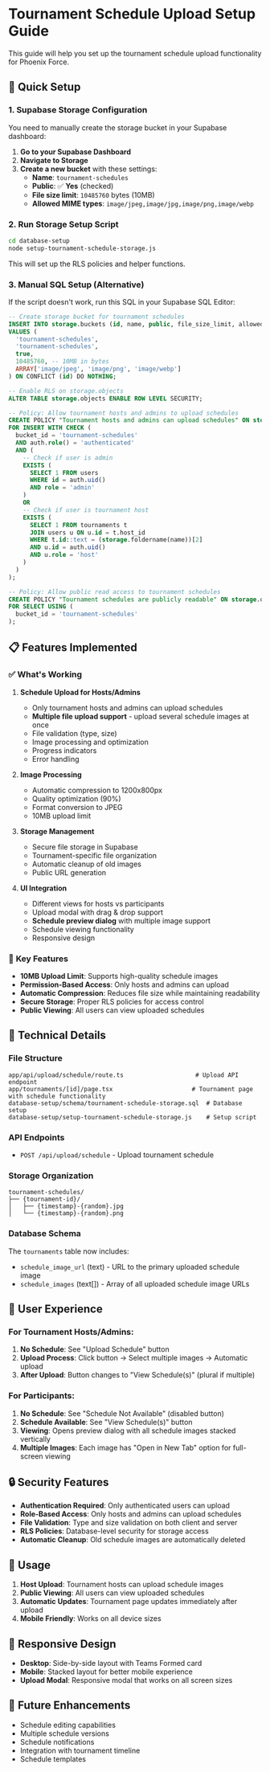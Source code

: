 # Tournament Schedule Upload Setup Guide

This guide will help you set up the tournament schedule upload functionality for Phoenix Force.

## 🚀 **Quick Setup**

### 1. **Supabase Storage Configuration**

You need to manually create the storage bucket in your Supabase dashboard:

1. **Go to your Supabase Dashboard**
2. **Navigate to Storage**
3. **Create a new bucket** with these settings:
   - **Name**: `tournament-schedules`
   - **Public**: ✅ **Yes** (checked)
   - **File size limit**: `10485760` bytes (10MB)
   - **Allowed MIME types**: `image/jpeg,image/jpg,image/png,image/webp`

### 2. **Run Storage Setup Script**

```bash
cd database-setup
node setup-tournament-schedule-storage.js
```

This will set up the RLS policies and helper functions.

### 3. **Manual SQL Setup (Alternative)**

If the script doesn't work, run this SQL in your Supabase SQL Editor:

```sql
-- Create storage bucket for tournament schedules
INSERT INTO storage.buckets (id, name, public, file_size_limit, allowed_mime_types)
VALUES (
  'tournament-schedules',
  'tournament-schedules',
  true,
  10485760, -- 10MB in bytes
  ARRAY['image/jpeg', 'image/png', 'image/webp']
) ON CONFLICT (id) DO NOTHING;

-- Enable RLS on storage.objects
ALTER TABLE storage.objects ENABLE ROW LEVEL SECURITY;

-- Policy: Allow tournament hosts and admins to upload schedules
CREATE POLICY "Tournament hosts and admins can upload schedules" ON storage.objects
FOR INSERT WITH CHECK (
  bucket_id = 'tournament-schedules' 
  AND auth.role() = 'authenticated'
  AND (
    -- Check if user is admin
    EXISTS (
      SELECT 1 FROM users 
      WHERE id = auth.uid() 
      AND role = 'admin'
    )
    OR
    -- Check if user is tournament host
    EXISTS (
      SELECT 1 FROM tournaments t
      JOIN users u ON u.id = t.host_id
      WHERE t.id::text = (storage.foldername(name))[2]
      AND u.id = auth.uid()
      AND u.role = 'host'
    )
  )
);

-- Policy: Allow public read access to tournament schedules
CREATE POLICY "Tournament schedules are publicly readable" ON storage.objects
FOR SELECT USING (
  bucket_id = 'tournament-schedules'
);
```

## 📋 **Features Implemented**

### ✅ **What's Working**

1. **Schedule Upload for Hosts/Admins**
   - Only tournament hosts and admins can upload schedules
   - **Multiple file upload support** - upload several schedule images at once
   - File validation (type, size)
   - Image processing and optimization
   - Progress indicators
   - Error handling

2. **Image Processing**
   - Automatic compression to 1200x800px
   - Quality optimization (90%)
   - Format conversion to JPEG
   - 10MB upload limit

3. **Storage Management**
   - Secure file storage in Supabase
   - Tournament-specific file organization
   - Automatic cleanup of old images
   - Public URL generation

4. **UI Integration**
   - Different views for hosts vs participants
   - Upload modal with drag & drop support
   - **Schedule preview dialog** with multiple image support
   - Schedule viewing functionality
   - Responsive design

### 🎯 **Key Features**

- **10MB Upload Limit**: Supports high-quality schedule images
- **Permission-Based Access**: Only hosts and admins can upload
- **Automatic Compression**: Reduces file size while maintaining readability
- **Secure Storage**: Proper RLS policies for access control
- **Public Viewing**: All users can view uploaded schedules

## 🔧 **Technical Details**

### **File Structure**
```
app/api/upload/schedule/route.ts                    # Upload API endpoint
app/tournaments/[id]/page.tsx                      # Tournament page with schedule functionality
database-setup/schema/tournament-schedule-storage.sql  # Database setup
database-setup/setup-tournament-schedule-storage.js    # Setup script
```

### **API Endpoints**
- `POST /api/upload/schedule` - Upload tournament schedule

### **Storage Organization**
```
tournament-schedules/
├── {tournament-id}/
│   ├── {timestamp}-{random}.jpg
│   └── {timestamp}-{random}.png
```

### **Database Schema**
The `tournaments` table now includes:
- `schedule_image_url` (text) - URL to the primary uploaded schedule image
- `schedule_images` (text[]) - Array of all uploaded schedule image URLs

## 🎨 **User Experience**

### **For Tournament Hosts/Admins:**
1. **No Schedule**: See "Upload Schedule" button
2. **Upload Process**: Click button → Select multiple images → Automatic upload
3. **After Upload**: Button changes to "View Schedule(s)" (plural if multiple)

### **For Participants:**
1. **No Schedule**: See "Schedule Not Available" (disabled button)
2. **Schedule Available**: See "View Schedule(s)" button
3. **Viewing**: Opens preview dialog with all schedule images stacked vertically
4. **Multiple Images**: Each image has "Open in New Tab" option for full-screen viewing

## 🔒 **Security Features**

- **Authentication Required**: Only authenticated users can upload
- **Role-Based Access**: Only hosts and admins can upload schedules
- **File Validation**: Type and size validation on both client and server
- **RLS Policies**: Database-level security for storage access
- **Automatic Cleanup**: Old schedule images are automatically deleted

## 🚀 **Usage**

1. **Host Upload**: Tournament hosts can upload schedule images
2. **Public Viewing**: All users can view uploaded schedules
3. **Automatic Updates**: Tournament page updates immediately after upload
4. **Mobile Friendly**: Works on all device sizes

## 📱 **Responsive Design**

- **Desktop**: Side-by-side layout with Teams Formed card
- **Mobile**: Stacked layout for better mobile experience
- **Upload Modal**: Responsive modal that works on all screen sizes

## 🔄 **Future Enhancements**

- Schedule editing capabilities
- Multiple schedule versions
- Schedule notifications
- Integration with tournament timeline
- Schedule templates
